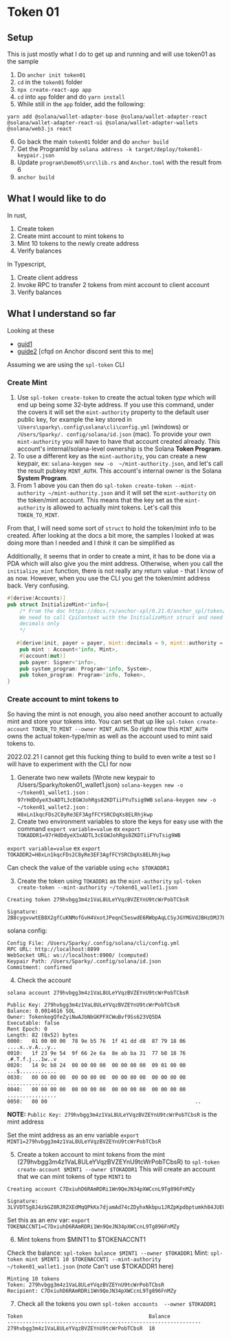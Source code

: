 # Token 01

## Setup
This is just mostly what I do to get up and running and will use token01 as the sample
1. Do `anchor init token01`
2. `cd` in the `token01` folder
3. `npx create-react-app app`
4. `cd` into `app` folder and do `yarn install`
5. While still in the `app` folder, add the following:
```
yarn add @solana/wallet-adapter-base @solana/wallet-adapter-react @solana/wallet-adapter-react-ui @solana/wallet-adapter-wallets @solana/web3.js react
```
6. Go back the main `token01` folder and do `anchor build`
7. Get the ProgramId by `solana address -k target/deploy/token01-keypair.json`
8. Update `program\Demo05\src\lib.rs` and `Anchor.toml` with the result from 6
9. `anchor build`

## What I would like to do
In rust,
1. Create token
2. Create mint account to mint tokens to
3. Mint 10 tokens to the newly create address
4. Verify balances

In Typescript,
1. Create client address
2. Invoke RPC to transfer 2 tokens from mint account to client account
3. Verify balances

## What I understand so far
Looking at these 
* [guid1](https://pencilflip.medium.com/solanas-token-program-explained-de0ddce29714)
* [guide2](https://github.com/cqfd/anchor-token-studies/blob/main/programs/token-studies/src/lib.rs) [cfqd on Anchor 
  discord sent this to me]
 
Assuming we are using the `spl-token` CLI

### Create Mint
1. Use `spl-token create-token` to create the actual token *type* which will end up being some 32-byte 
   address. If you use this command, under the covers it will set the `mint-authority` property to the default user public key, 
   for example the key stored in `\Users\sparky\.config\solana\cli\config.yml` (windows) or `/Users/Sparky/.
   config/solana/id.json` (mac). To provide your own `mint-authority` you will have to have that account created 
   already. This account's internal/solana-level ownership is the Solana **Token Program**.
2. To use a different key as the `mint-authority`, you can create a new keypair, ex: `solana-keygen new -o 
   ~/mint-authority.json`, and let's call the result pubkey `MINT_AUTH`. This account's internal owner is the Solana 
   **System Program**.
3. From 1 above you can then do `spl-token create-token --mint-authority ~/mint-authority.json` and it will set the 
   `mint-authority` on the token/mint account. This means that the key set as the `mint-authority` is allowed to 
   actually mint tokens. Let's call this `TOKEN_TO_MINT`.

From that, I will need some sort of `struct` to hold the token/mint info to be created. After looking at the docs a 
bit more, the samples I looked at was doing more than I needed and I *think* it can be simplified as 

Additionally, it seems that in order to create a mint, it has to be done via a PDA which will also give you the mint 
address. Otherwise, when you call the `initialize_mint` function, there is not really any return value - that I know 
of as now. However, when you use the CLI you get the token/mint address back. Very confusing.

```rust
#[derive(Accounts)]
pub struct InitializeMint<'info>{
    /* From the doc https://docs.rs/anchor-spl/0.21.0/anchor_spl/token/fn.initialize_mint.html 
    We need to call CpiContext with the InitializeMint struct and need to pass in authority and 
    decimals only
    */
    
   #[derive(init, payer = payer, mint::decimals = 9, mint::authority = payer)]
    pub mint : Account<'info, Mint>,
    #[account(mut)]
    pub payer: Signer<'info>,
    pub system_program: Program<'info, System>,
    pub token_program: Program<'info, Token>,
}
```

### Create account to mint tokens to
So having the mint is not enough, you also need another account to actually mint and store your tokens into. You can 
set that up like `spl-token create-account TOKEN_TO_MINT --owner MINT_AUTH`. So right now this `MINT_AUTH` owns the 
actual token-type/min as well as the account used to mint said tokens to.

2022.02.21 
I cannot get this fucking thing to build to even write a test so I will have to experiment with the CLI for now

1. Generate two new wallets
   (Wrote new keypair to /Users/Sparky/token01_wallet1.json)
   `solana-keygen new -o ~/token01_wallet1.json` : `97rHdDdyeX3xADTL3cEGWJohRgs8ZKDTiiFYuTsig9WB`
   `solana-keygen new -o ~/token01_wallet2.json` : `H8xLn1kqcFDs2C8yRe3EF3AgfFCYSRCDqXs8ELRhjkwp`
2. Create two environment variables to store the keys for easy use with the command
`export variable=value` ex `export TOKADDR1=97rHdDdyeX3xADTL3cEGWJohRgs8ZKDTiiFYuTsig9WB`

`export variable=value` ex `export TOKADDR2=H8xLn1kqcFDs2C8yRe3EF3AgfFCYSRCDqXs8ELRhjkwp`

Can check the value of the variable using `echo $TOKADDR1`

3. Create the token using `TOKADDR1` as the `mint-authority`
`spl-token create-token --mint-authority ~/token01_wallet1.json`

```
Creating token 279hvbgg3m4z1VaL8ULeYVqzBVZEYnU9tcWrPobTCbsR

Signature: 2B8cygvvwtEB8X2gfCuKNMofGvH4VxotJPeqnC5eswdE6RWbpAqLCSyJGYMGVdJBHzDMJ7L9tM39KzhWYfqcH3Y4
```

solana config:
```
Config File: /Users/Sparky/.config/solana/cli/config.yml
RPC URL: http://localhost:8899 
WebSocket URL: ws://localhost:8900/ (computed)
Keypair Path: /Users/Sparky/.config/solana/id.json 
Commitment: confirmed
```

4. Check the account

```
solana account 279hvbgg3m4z1VaL8ULeYVqzBVZEYnU9tcWrPobTCbsR

Public Key: 279hvbgg3m4z1VaL8ULeYVqzBVZEYnU9tcWrPobTCbsR
Balance: 0.0014616 SOL
Owner: TokenkegQfeZyiNwAJbNbGKPFXCWuBvf9Ss623VQ5DA
Executable: false
Rent Epoch: 0
Length: 82 (0x52) bytes
0000:   01 00 00 00  78 9e b5 76  1f 41 dd d8  87 79 18 06   ....x..v.A...y..
0010:   1f 23 9e 54  9f 66 2e 6a  8e ab ba 31  77 b8 18 76   .#.T.f.j...1w..v
0020:   14 9c b8 24  00 00 00 00  00 00 00 00  09 01 00 00   ...$............
0030:   00 00 00 00  00 00 00 00  00 00 00 00  00 00 00 00   ................
0040:   00 00 00 00  00 00 00 00  00 00 00 00  00 00 00 00   ................
0050:   00 00                                                ..
```

**NOTE:** `Public Key: 279hvbgg3m4z1VaL8ULeYVqzBVZEYnU9tcWrPobTCbsR` is the mint address

Set the mint address as an env variable `export MINT1=279hvbgg3m4z1VaL8ULeYVqzBVZEYnU9tcWrPobTCbsR`

5. Create a token account to mint tokens from the mint (279hvbgg3m4z1VaL8ULeYVqzBVZEYnU9tcWrPobTCbsR) to
`spl-token create-account $MINT1 --owner $TOKADDR1`
This will create an account that we can mint tokens of type `MINT1` to
```
Creating account C7DxiuhD6RAmRDRi1Wn9QeJN34pXWCcnL9Tg896FnMZy

Signature: 3LVVDTSg8J4zbGZ8RJRZXEdMqQPkKx7djamAd74cZDyhxNkbpu1JRZpKpdbptumkh84JUEUEvmAW9UCoMzsG4P12
```
Set this as an env var: `export TOKENACCNT1=C7DxiuhD6RAmRDRi1Wn9QeJN34pXWCcnL9Tg896FnMZy`

6. Mint tokens from $MINT1 to $TOKENACCNT1

Check the balance: `spl-token balance $MINT1 --owner $TOKADDR1`
Mint: `spl-token mint $MINT1 10 $TOKENACCNT1 --mint-authority ~/token01_wallet1.json` (*note* Can't use $TOKADDR1 here)
```
Minting 10 tokens
Token: 279hvbgg3m4z1VaL8ULeYVqzBVZEYnU9tcWrPobTCbsR
Recipient: C7DxiuhD6RAmRDRi1Wn9QeJN34pXWCcnL9Tg896FnMZy
```

7. Check all the tokens you own
`spl-token accounts  --owner $TOKADDR1`

```
Token                                         Balance
---------------------------------------------------------------
279hvbgg3m4z1VaL8ULeYVqzBVZEYnU9tcWrPobTCbsR  10
```